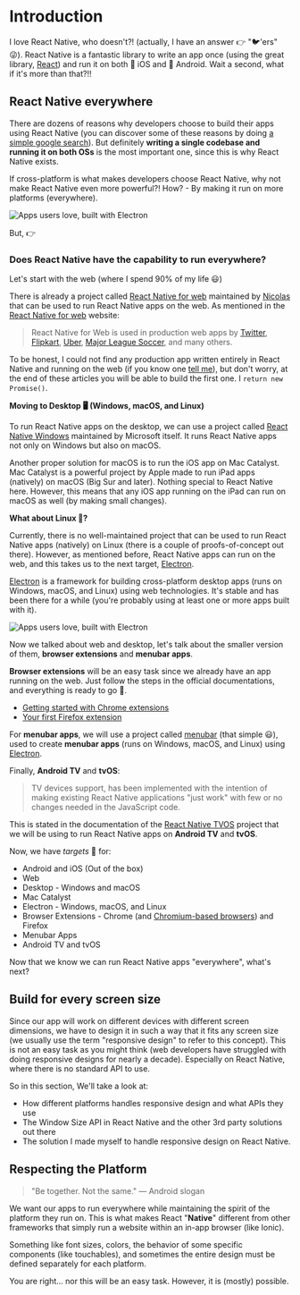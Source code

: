 # Introduction

I love React Native, who doesn't?! (actually, I have an answer 👉 "🐦'ers" 😜). React Native is a fantastic library to write an app once (using the great library, [React](https://reactjs.org/)) and run it on both 🍎 iOS and 🤖 Android. Wait a second, what if it's more than that?!!

## React Native everywhere

There are dozens of reasons why developers choose to build their apps using React Native (you can discover some of these reasons by doing [a simple google search](https://googlethatforyou.com?q=Why%20Use%20React%20Native%20for%20Your%20Mobile%20App?)). But definitely **writing a single codebase and running it on both OSs** is the most important one, since this is why React Native exists.

If cross-platform is what makes developers choose React Native, why not make React Native even more powerful?! How? - By making it run on more platforms (everywhere).

![Apps users love, built with Electron](/react-native-everywhere.jpg)

But, 👉

### Does React Native have the capability to run everywhere?

Let's start with the web (where I spend 90% of my life 😃)

There is already a project called [React Native for web](https://necolas.github.io/react-native-web/) maintained by [Nicolas](https://twitter.com/necolas) that can be used to run React Native apps on the web. As mentioned in the [React Native for web](https://necolas.github.io/react-native-web/) website:

> React Native for Web is used in production web apps by [Twitter](https://twitter.com/), [Flipkart](https://twitter.com/naqvitalha/status/969577892991549440), [Uber](https://www.youtube.com/watch?v=RV9rxrNIxnY), [Major League Soccer](https://matchcenter.mlssoccer.com/), and many others.

To be honest, I could not find any production app written entirely in React Native and running on the web (if you know one [tell me](https://twitter.com/compose/tweet?text=@yamankatby)), but don't worry, at the end of these articles you will be able to build the first one. I `return new Promise()`.

**Moving to Desktop 🖥 (Windows, macOS, and Linux)**

To run React Native apps on the desktop, we can use a project called [React Native Windows](https://microsoft.github.io/react-native-windows/) maintained by Microsoft itself. It runs React Native apps not only on Windows but also on macOS.

Another proper solution for macOS is to run the iOS app on Mac Catalyst. Mac Catalyst is a powerful project by Apple made to run iPad apps (natively) on macOS (Big Sur and later). Nothing special to React Native here. However, this means that any iOS app running on the iPad can run on macOS as well (by making small changes).

**What about Linux 🐧?**

Currently, there is no well-maintained project that can be used to run React Native apps (natively) on Linux (there is a couple of proofs-of-concept out there). However, as mentioned before, React Native apps can run on the web, and this takes us to the next target, [Electron](https://electronjs.org/).

[Electron](https://electronjs.org/) is a framework for building cross-platform desktop apps (runs on Windows, macOS, and Linux) using web technologies. It's stable and has been there for a while (you're probably using at least one or more apps built with it).

![Apps users love, built with Electron](/electron-showcase-apps.jpg)

Now we talked about web and desktop, let's talk about the smaller version of them, **browser extensions** and **menubar apps**.

**Browser extensions** will be an easy task since we already have an app running on the web. Just follow the steps in the official documentations, and everything is ready to go 💨.

- [Getting started with Chrome extensions](https://developer.chrome.com/docs/extensions/mv3/getstarted/)
- [Your first Firefox extension](https://developer.mozilla.org/en-US/docs/Mozilla/Add-ons/WebExtensions/Your_first_WebExtension)

For **menubar apps**, we will use a project called [menubar](https://github.com/maxogden/menubar) (that simple 😃), used to create **menubar apps** (runs on Windows, macOS, and Linux) using [Electron](https://electronjs.org/).

Finally, **Android TV** and **tvOS**:

> TV devices support, has been implemented with the intention of making existing React Native applications "just work" with few or no changes needed in the JavaScript code.

This is stated in the documentation of the [React Native TVOS](https://github.com/react-native-tvos/react-native-tvos) project that we will be using to run React Native apps on **Android TV** and **tvOS**.

Now, we have _targets_ 🎯 for:

- Android and iOS (Out of the box)
- Web
- Desktop - Windows and macOS
- Mac Catalyst
- Electron - Windows, macOS, and Linux
- Browser Extensions - Chrome (and [Chromium-based browsers](https://wikipedia.org/wiki/Chromium_(web_browser))) and Firefox
- Menubar Apps
- Android TV and tvOS

Now that we know we can run React Native apps "everywhere", what's next?

## Build for every screen size

Since our app will work on different devices with different screen dimensions, we have to design it in such a way that it fits any screen size (we usually use the term "responsive design" to refer to this concept). This is not an easy task as you might think (web developers have struggled with doing responsive designs for nearly a decade). Especially on React Native, where there is no standard API to use.

So in this section, We'll take a look at:

- How different platforms handles responsive design and what APIs they use
- The Window Size API in React Native and the other 3rd party solutions out there
- The solution I made myself to handle responsive design on React Native.

## Respecting the Platform

> "Be together. Not the same." — Android slogan

We want our apps to run everywhere while maintaining the spirit of the platform they run on. This is what makes React "**Native**" different from other frameworks that simply run a website within an in-app browser (like Ionic).

Something like font sizes, colors, the behavior of some specific components (like touchables), and sometimes the entire design must be defined separately for each platform.

You are right... nor this will be an easy task. However, it is (mostly) possible.
